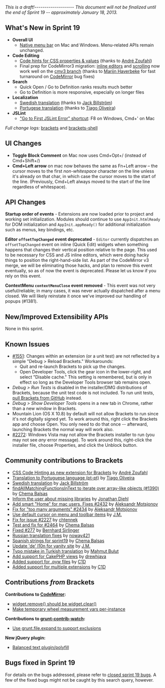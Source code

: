 _This is a draft!_--------------------
_This document will not be finalized until the end of Sprint 19 -- approximately January 18, 2013._

What's New in Sprint 19
-----------------------
* **Overall UI**
    * [Native menu bar](https://trello.com/board/brackets/4f90a6d98f77505d7940ce88) on Mac and Windows. Menu-related APIs remain unchanged.
* **Code Editing**
    * [Code hints for CSS properties & values](https://github.com/adobe/brackets/pull/2492) (thanks to [André Zoufahl](https://github.com/zoufahl))
    * Final prep for CodeMirror3 migration: [inline editors](https://trello.com/card/2-codemirror-3-inline-editor-size-vertically/4f90a6d98f77505d7940ce88/651) and [scrolling](https://trello.com/card/3-codemirror-3-scrolling/4f90a6d98f77505d7940ce88/652) now work well on the [cmv3 branch](https://github.com/adobe/brackets/compare/master...cmv3) (thanks to [Marijn Haverbeke](https://github.com/marijnh) for fast turnaround on [CodeMirror](https://github.com/marijnh/CodeMirror) bug fixes)
* **Search**
    * Quick Open / Go to Definition ranks results much better
    * Go to Definition is more responsive, especially on longer files
* **Localization**
    * [Swedish translation](https://github.com/adobe/brackets/pull/2477) (thanks to [Jack Billström](https://github.com/jackbillstrom))
    * [Portugese translation](https://github.com/adobe/brackets/pull/2582) (thanks to [Tiago Oliveira](https://github.com/Tiagoliveira))
* **JSLint**
    * ["Go to First JSLint Error" shortcut](https://github.com/adobe/brackets/pull/2525): F8 on Windows, Cmd+' on Mac


_Full change logs:_ [brackets](https://github.com/adobe/brackets/compare/sprint-18...sprint-19#commits_bucket) and [brackets-shell](https://github.com/adobe/brackets-shell/compare/sprint-18...sprint-19#commits_bucket)


UI Changes
----------
* **Toggle Block Comment** on Mac now uses Cmd+Opt+/ (instead of Cmd+Shift+/)
* **Cmd+Left arrow** on mac now behaves the same as Fn+Left arrow &ndash; the cursor moves to the first _non-whitespace_ character on the line unless it's already on that char, in which case the cursor moves to the start of the line. (Previously, Cmd+Left always moved to the start of the line regardless of whitespace).


API Changes
-----------
**Startup order of events** - Extensions are now loaded prior to project and working set initialization. Modules should continue to use ``AppInit.htmlReady`` for DOM initialization and ``AppInit.appReady()`` for additional initialization such as menus, key bindings, etc.

**Editor `offsetTopChanged` event deprecated** - `Editor` currently dispatches an `offsetTopChanged` event on inline (Quick Edit) widgets when something happens that changes their vertical position relative to the page. This used to be necessary for CSS and JS inline editors, which were doing hacky things to position the right-hand-side list. As part of the CodeMirror v3 merge, we will be eliminating those hacks, and plan to remove this event eventually, so as of now the event is deprecated. Please let us know if you rely on this event.

**ContextMenu `contextMenuClose` event removed** - This event was not very useful/reliable; in many cases, it was never actually dispatched after a menu closed. We will likely reinstate it once we've improved our handling of popups (#1381).

New/Improved Extensibility APIs
-------------------------------
None in this sprint.

Known Issues
------------
* [#1551](https://github.com/adobe/brackets/issues/1551): Changes within an extension (or a unit test) are not reflected by a simple "Debug > Reload Brackets." Workarounds:
    * Quit and re-launch Brackets to pick up the changes.
    * Open Developer Tools, click the gear icon in the lower-right, and select "Disable cache." This setting is remembered, but is only in effect so long as the Developer Tools browser tab remains open.
* _Debug > Run Tests_ is disabled in the installer/DMG distributions of Brackets, because the unit test code is not included. To run unit tests, [pull Brackets from GitHub](https://github.com/adobe/brackets/wiki/How-to-Hack-on-Brackets#wiki-getcode) instead.
* _Debug > Show Developer Tools_ opens in a new tab in Chrome, rather than a new window in Brackets.
* Mountain Lion (OS X 10.8) by default will not allow Brackets to run since it's not digitally signed yet.  To work around this, right click the Brackets app and choose Open.  You only need to do that once -- afterward, launching Brackets the normal way will work also.
* [#2272](https://github.com/adobe/brackets/issues/2272): Windows Vista may not allow the Brackets installer to run (you may not see _any_ error message). To work around this, right-click the installer file, choose Properties, and click the Unblock button.


Community contributions to Brackets
-----------------------------------
* [CSS Code Hinting as new extension for Brackets](https://github.com/adobe/brackets/pull/2498) by [André Zoufahl](https://github.com/zoufahl)
* [Translation to Portuguese language (pt-pt)](https://github.com/adobe/brackets/pull/2582) by [Tiago Oliveira](https://github.com/Tiagoliveira)
* [Swedish translation](https://github.com/adobe/brackets/pull/2338) by [Jack Billström](https://github.com/jackbillstrom)
* [findAllMatchingFunctionsInText to iterate over array-like objects (#1390)](https://github.com/adobe/brackets/pull/2317) by [Chema Balsas](https://github.com/jbalsas)
* [Inform the user about missing libraries](https://github.com/adobe/brackets/pull/2440) by [Jonathan Diehl](https://github.com/jdiehl)
* [Add smart "Home" for mac users. Fixes #2432](https://github.com/adobe/brackets/pull/2483) by [Aleksandr Motsjonov](https://github.com/soswow)
* [Fix for "too many arguments" #2434](https://github.com/adobe/brackets/pull/2484) by [Aleksandr Motsjonov](https://github.com/soswow)
* [Use default cursor on menu and toolbar items](https://github.com/adobe/brackets/pull/2144) by [J.M.](https://github.com/mynetx)
* [Fix for issue #2227](https://github.com/adobe/brackets/pull/2446) by [chtennek](https://github.com/chtennek)
* [Test and fix for #2464](https://github.com/adobe/brackets/pull/2465) by [Chema Balsas](https://github.com/jbalsas)
* [Fixed #277](https://github.com/adobe/brackets/pull/2553) by [Bernhard Sirlinger](https://github.com/WebsiteDeveloper)
* [Russian translation fixes](https://github.com/adobe/brackets/pull/2437) by [noway421](https://github.com/noway421)
* [Spanish strings for sprint19](https://github.com/adobe/brackets/pull/2589) by [Chema Balsas](https://github.com/jbalsas)
* [Update 'de' l10n for vanity site](https://github.com/adobe/brackets/pull/2438) by [J.M.](https://github.com/mynetx)
* [Typo mistake in Turkish translation](https://github.com/adobe/brackets/pull/2460) by [Mahmut Bulut](https://github.com/vertexclique)
* [Add support for CakePHP views](https://github.com/adobe/brackets/pull/2430) by [drewhjava](https://github.com/drewhjava)
* [Added support for .pyw files](https://github.com/adobe/brackets/pull/2461) by [C1D](https://github.com/C1D)
* [Added support for multiple extensions](https://github.com/adobe/brackets/pull/2466) by [C1D](https://github.com/C1D)


Contributions _from_ Brackets
-----------------------------
**Contributions to [CodeMirror](https://github.com/marijnh/CodeMirror):**
* [widget.remove() should be widget.clear()](https://github.com/marijnh/CodeMirror/commit/db1b28207d5b8b799d7202cf47bb9ece1c0afb3c)
* [Make temporary wheel measurement vars per-instance](https://github.com/marijnh/CodeMirror/commit/ece10c7208da8f36001f3ff02a86d0bd6612c0bb)

**Contributions to [grunt-contrib-watch](https://github.com/gruntjs/grunt-contrib-watch):**
* [Use grunt.file.expand to support exclusions](https://github.com/gruntjs/grunt-contrib-watch/pull/30)

**New jQuery plugin:**
* [Balanced text plugin/polyfill](https://github.com/adobe-webplatform/balance-text)

Bugs fixed in Sprint 19
-----------------------
For details on the bugs addressed, please refer to [closed sprint 19 bugs](https://github.com/adobe/brackets/issues?labels=&milestone=6&state=closed). A few of the fixed bugs might not be caught by this search query, however.